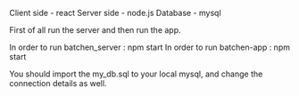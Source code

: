 Client side - react
Server side - node.js
Database - mysql

First of all run the server and then run the app.

In order to run batchen_server : npm start
In order to run batchen-app : npm start

You should import the my_db.sql to your local mysql, and change the connection details as well. 